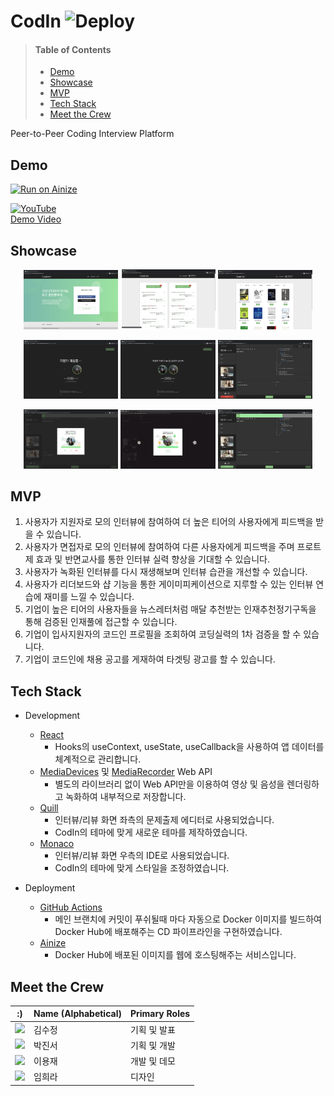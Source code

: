 # CodIn ![Deploy](https://github.com/angelhack-2020-grey-cereal/cod-in/workflows/Deploy/badge.svg)

> #### Table of Contents
> - [Demo](#demo)
> - [Showcase](#showcase)
> - [MVP](#mvp)
> - [Tech Stack](#tech-stack)
> - [Meet the Crew](#meet-the-crew)

Peer-to-Peer Coding Interview Platform

## Demo
[![Run on Ainize](https://ainize.ai/static/images/run_on_ainize_button.svg)](https://codin-64json.endpoint.ainize.ai)

[![YouTube](https://img.youtube.com/vi/MCcuj5_UE9Y/0.jpg)<br/>Demo Video](https://youtu.be/MCcuj5_UE9Y)

## Showcase
<p align="center">
<img src="https://raw.githubusercontent.com/angelhack-2020-grey-cereal/cod-in/master/src/images/showcase/1-1.png" width="30%"></img>
<img src="https://raw.githubusercontent.com/angelhack-2020-grey-cereal/cod-in/master/src/images/showcase/1-2.png" width="30%"></img>
<img src="https://raw.githubusercontent.com/angelhack-2020-grey-cereal/cod-in/master/src/images/showcase/4-1.png" width="30%"></img>
</p>
<p align="center">
<img src="https://raw.githubusercontent.com/angelhack-2020-grey-cereal/cod-in/master/src/images/showcase/2-1.png" width="30%"></img>
<img src="https://raw.githubusercontent.com/angelhack-2020-grey-cereal/cod-in/master/src/images/showcase/2-2.png" width="30%"></img>
<img src="https://raw.githubusercontent.com/angelhack-2020-grey-cereal/cod-in/master/src/images/showcase/2-3.png" width="30%"></img>
</p>
<p align="center">
<img src="https://raw.githubusercontent.com/angelhack-2020-grey-cereal/cod-in/master/src/images/showcase/3-1.png" width="30%"></img>
<img src="https://raw.githubusercontent.com/angelhack-2020-grey-cereal/cod-in/master/src/images/showcase/3-2.gif" width="30%"></img>
<img src="https://raw.githubusercontent.com/angelhack-2020-grey-cereal/cod-in/master/src/images/showcase/3-3.png" width="30%"></img>
</p>

## MVP
1. 사용자가 지원자로 모의 인터뷰에 참여하여 더 높은 티어의 사용자에게 피드백을 받을 수 있습니다.
2. 사용자가 면접자로 모의 인터뷰에 참여하여 다른 사용자에게 피드백을 주며 프로트제 효과 및 반면교사를 통한 인터뷰 실력 향상을 기대할 수 있습니다.
3. 사용자가 녹화된 인터뷰를 다시 재생해보며 인터뷰 습관을 개선할 수 있습니다.
4. 사용자가 리더보드와 샵 기능을 통한 게이미피케이션으로 지루할 수 있는 인터뷰 연습에 재미를 느낄 수 있습니다.
5. 기업이 높은 티어의 사용자들을 뉴스레터처럼 매달 추천받는 인재추천정기구독을 통해 검증된 인재풀에 접근할 수 있습니다.
6. 기업이 입사지원자의 코드인 프로필을 조회하여 코딩실력의 1차 검증을 할 수 있습니다.
7. 기업이 코드인에 채용 공고를 게재하여 타겟팅 광고를 할 수 있습니다.

## Tech Stack
- Development
    - [React](https://reactjs.org/)
        - Hooks의 useContext, useState, useCallback을 사용하여 앱 데이터를 체계적으로 관리합니다.
    - [MediaDevices](https://developer.mozilla.org/en-US/docs/Web/API/MediaDevices) 및 [MediaRecorder](https://developer.mozilla.org/en-US/docs/Web/API/MediaRecorder) Web API
        - 별도의 라이브러리 없이 Web API만을 이용하여 영상 및 음성을 렌더링하고 녹화하여 내부적으로 저장합니다. 
    - [Quill](https://quilljs.com/)
        - 인터뷰/리뷰 화면 좌측의 문제출제 에디터로 사용되었습니다.
        - CodIn의 테마에 맞게 새로운 테마를 제작하였습니다.
    - [Monaco](https://microsoft.github.io/monaco-editor/)
        - 인터뷰/리뷰 화면 우측의 IDE로 사용되었습니다.
        - CodIn의 테마에 맞게 스타일을 조정하였습니다.
    
- Deployment
    - [GitHub Actions](https://github.com/features/actions)
        - 메인 브랜치에 커밋이 푸쉬될때 마다 자동으로 Docker 이미지를 빌드하여 Docker Hub에 배포해주는 CD 파이프라인을 구현하였습니다.
    - [Ainize](https://ainize.ai/)
        - Docker Hub에 배포된 이미지를 웹에 호스팅해주는 서비스입니다.

## Meet the Crew

:) | Name (Alphabetical) | Primary Roles
--- | --- | ---
<img src=https://ca.slack-edge.com/T016CH03QA3-U017869R16V-477030032bc4-512 width="50"> | 김수정 | 기획 및 발표
<img src=https://ca.slack-edge.com/T016CH03QA3-U016GNQRR0F-c27fa5860659-512 width="50"> | 박진서 | 기획 및 개발
<img src=https://ca.slack-edge.com/T016CH03QA3-U016XDM5WCA-7208a91245f6-512 width="50"> | 이용재 | 개발 및 데모
<img src=https://ca.slack-edge.com/T016CH03QA3-U016PHWFT70-ed2827ac41e2-512 width="50"> | 임희라 | 디자인
